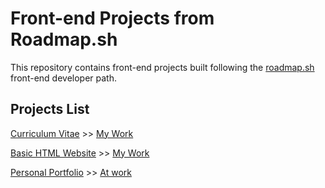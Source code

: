 # Front-end Projects from Roadmap.sh

This repository contains front-end projects built following the [roadmap.sh](https://roadmap.sh/) front-end developer path.

## Projects List
<p align="left">
  <a href='https://roadmap.sh/projects/single-page-cv'>Curriculum Vitae</a> >> <a href='/Curriculum Vitae/index.html'>My Work</a>
</p>
<p align="left">
  <a href='https://roadmap.sh/projects/basic-html-website'>Basic HTML Website</a> >> <a href='/HTML Website/index.html'>My Work</a>
</p>
<p align="left">
  <a href='https://roadmap.sh/projects/portfolio-website'>Personal Portfolio</a> >> <a href='#'>At work</a>
</p>
